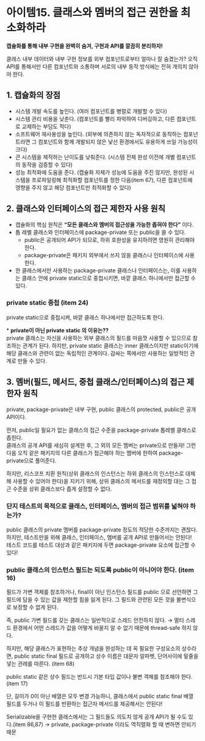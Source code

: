 # 아이템15. 클래스와 멤버의 접근 권한을 최소화하라

**캡슐화를 통해 내부 구현을 완벽히 숨겨, 구현과 API를 깔끔히 분리하자!**

클래스 내부 데이터와 내부 구현 정보를 외부 컴포넌트로부터 얼마나 잘 숨겼는가?
오직 API를 통해서만 다른 컴포넌트와 소통하며 서로의 내부 동작 방식에는 전혀 개의치 않아야 한다.

## 1. 캡슐화의 장점

- 시스템 개발 속도를 높인다. (여러 컴포넌트를 병렬로 개발할 수 있다)
- 시스템 관리 비용을 낮춘다. (컴포넌트를 빨리 파악하여 디버깅하고, 다른 컴포넌트로 교체하는 부담도 적다)
- 소프트웨어 재사용성을 높인다. (외부에 의존하지 않는 독자적으로 동작하는 컴포넌트라면 그 컴포넌트와 함께 개발되지 않은 낯선 환경에서도 유용하게 쓰일 가능성이 크다)
- 큰 시스템을 제작하는 난이도를 낮춰준다. (시스템 전체 완성 이전에 개별 컴포넌트의 동작을 검증할 수 있다)
- 성능 최적화에 도움을 준다. (캡슐화 자체가 성능에 도움을 주진 않지만, 완성된 시스템을 프로파일링해 최적화할 컴포넌트를 정한 다음(item 67), 다른 컴포넌트에 영향을 주지 않고 해당 컴포넌트만 최적화할 수 있다)

## 2. 클래스와 인터페이스의 접근 제한자 사용 원칙

- 캡슐화의 핵심 원칙은 **“모든 클래스와 멤버의 접근성을 가능한 좁혀야 한다”** 이다.
- 톱 레벨 클래스와 인터페이스에 package-private 또는 public을 쓸 수 있다.
    - public은 공개되어 API가 되므로, 하위 호완성을 유지하려면 영원히 관리해야한다.
    - package-private은 패키지 외부에서 쓰지 않을 클래스나 인터페이스에 사용한다.
- 한 클래스에서만 사용하는 package-private 클래스나 인터페이스는, 이를 사용하는 클래스 안에 private static으로 중첩시키면, 바깥 클래스 하나에서만 접근할 수 있다.

### private static 중첩 (item 24)

private static으로 중첩시켜, 바깥 클래스 하나에서만 접근하도록 한다.

&#42; **private이 아닌 private static 의 이유는??**  
private 클래스는 자신을 사용하는 외부 클래스의 필드를 마음껏 사용할 수 있으므로 참조하는 관계가 된다.
하지만, private static 클래스는 inner 클래스이지만 static이기에 해당 클래스와 관련이 없는 독립적인 관계이다. 감싸는 쪽에서만 사용하는 일방적인 관계로 만들 수 있다.

## 3. 멤버(필드, 메서드, 중첩 클래스/인터페이스)의 접근 제한자 원칙

private, package-private은 내부 구현, public 클래스의 protected, public은 공개 API이다.

먼저, public일 필요가 없는 클래스의 접근 수준을 package-private 톱레벨 클래스로 좁힌다.  
클래스의 공개 API를 세심히 설계한 후, 그 외의 모든 멤버는 private으로 만들자!
그런 다음 오직 같은 패키지의 다른 클래스가 접근해야 하는 멤버에 한하여 package-private으로 풀어준다.

하지만, 리스코프 치환 원칙(상위 클래스의 인스턴스는 하위 클래스의 인스턴스로 대체해 사용할 수 있어야 한다)을 지키기 위해, 상위 클래스의 메서드를 재정의할 대는 그 접근 수준을 상위 클래스보다 좁게 설정할 수 없다.

### 단지 테스트의 목적으로 클래스, 인터페이스, 멤버의 접근 범위를 넓혀야 하는가?

public 클래스의 private 멤버를 package-private 정도의 적당한 수준까지는 괜찮다.  
하지만, 테스트만을 위해 클래스, 인터페이스, 멤버를 공개 API로 만들어서는 안된다!  
테스트 코드를 테스트 대상과 같은 패키지에 두면 package-private 요소에 접근할 수 있다!

### public 클래스의 인스턴스 필드는 되도록 public이 아니어야 한다. (item 16)

필드가 가변 객체를 참조하거나, final이 아닌 인스턴스 필드를 public 으로 선언하면 그 필드에 담을 수 있는 값을 제한할 힘을 잃게 된다. 그 필드와 관련된 모든 것을 불변식으로 보장할 수 없게 된다.

즉, public 가변 필드를 갖는 클래스는 일반적으로 스레드 안전하지 않다.
→ 멀티 스레드 환경에서 어떤 스레드가 값을 어떻게 바꿀지 알 수 없기 때문에 thread-safe 하지 않다.

하지만, 해당 클래스가 표현하는 추상 개념을 완성하는 데 꼭 필요한 구성요소의 상수라면, public static final 필드로 공개하고 상수 이름은 대문자 알파벳, 단어사이에 밑줄을 넣는 관례를 따른다. (item 68)

public static 같은 상수 필드는 반드시 기본 타입 값이나 불변 객체를 참조해야 한다. (item 17)

단, 길이가 0이 아닌 배열은 모두 변경 가능하니, 클래스에서 public static final 배열 필드를 두거나 이 필드를 반환하는 접근자 메서드를 제공해서는 안된다!

Serializable을 구현한 클래스에서는 그 필드들도 의도치 않게 공개 API가 될 수도 있다.(item 86,87)
→ private, package-private 이라도 역직렬화 할 때 변하면 안되기 때문

